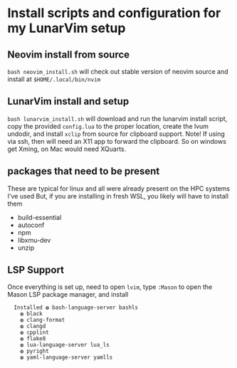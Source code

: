 # Install scripts and configuration for my LunarVim setup

## Neovim install from source
`bash neovim_install.sh` will check out stable version of neovim source and install at `$HOME/.local/bin/nvim`

## LunarVim install and setup
`bash lunarvim_install.sh` will download and run the lunarvim install script, copy the provided `config.lua` to the proper location, create the lvum undodir, and install `xclip` from source for clipboard support.
Note! If using via ssh, then will need an X11 app to forward the clipboard. So on windows get Xming, on Mac would need XQuarts.

## packages that need to be present
These are typical for linux and all were already present on the HPC systems I've used
But, if you are installing in fresh WSL, you likely will have to install them

  - build-essential
  - autoconf
  - npm
  - libxmu-dev
  - unzip

## LSP Support
Once everything is set up, need to open `lvim`, type `:Mason` to open the Mason LSP package manager, and install

```console
  Installed ◍ bash-language-server bashls
    ◍ black 
    ◍ clang-format 
    ◍ clangd 
    ◍ cpplint 
    ◍ flake8 
    ◍ lua-language-server lua_ls
    ◍ pyright 
    ◍ yaml-language-server yamlls
``` 


